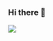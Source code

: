 ### Hi there 👋


<img align="left" src="https://github-readme-stats.vercel.app/api?username=scruel&count_private=true&show_icons=true&bg_color=15,f2f7fd,E0EAFC" />

